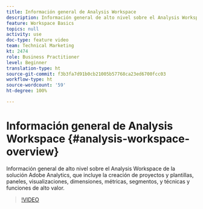 ```yaml
---
title: Información general de Analysis Workspace
description: Información general de alto nivel sobre el Analysis Workspace de la solución Adobe Analytics, que incluye la creación de proyectos y plantillas, paneles, visualizaciones, dimensiones, métricas, segmentos, y técnicas y funciones de alto valor.
feature: Workspace Basics
topics: null
activity: use
doc-type: feature video
team: Technical Marketing
kt: 2474
role: Business Practitioner
level: Beginner
translation-type: ht
source-git-commit: f3b3fa7d91b0cb21005b57768ca23ed6700fcc03
workflow-type: ht
source-wordcount: '59'
ht-degree: 100%

---
```



# Información general de Analysis Workspace {#analysis-workspace-overview}

Información general de alto nivel sobre el Analysis Workspace de la solución Adobe Analytics, que incluye la creación de proyectos y plantillas, paneles, visualizaciones, dimensiones, métricas, segmentos, y técnicas y funciones de alto valor.

>[!VIDEO](https://video.tv.adobe.com/v/26266/?quality=12)
